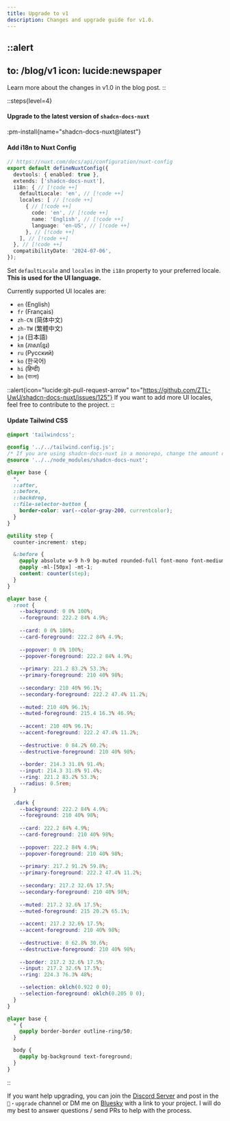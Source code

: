 ```yaml
---
title: Upgrade to v1
description: Changes and upgrade guide for v1.0.
---
```


::alert
---
to: /blog/v1
icon: lucide:newspaper
---
Learn more about the changes in v1.0 in the blog post.
::

::steps{level=4}
#### Upgrade to the latest version of `shadcn-docs-nuxt`

:pm-install{name="shadcn-docs-nuxt@latest"}

#### Add i18n to Nuxt Config

```ts [nuxt.config.ts]
// https://nuxt.com/docs/api/configuration/nuxt-config
export default defineNuxtConfig({
  devtools: { enabled: true },
  extends: ['shadcn-docs-nuxt'],
  i18n: { // [!code ++]
    defaultLocale: 'en', // [!code ++]
    locales: [ // [!code ++]
      { // [!code ++]
        code: 'en', // [!code ++]
        name: 'English', // [!code ++]
        language: 'en-US', // [!code ++]
      }, // [!code ++]
    ], // [!code ++]
  }, // [!code ++]
  compatibilityDate: '2024-07-06',
});
```

Set `defaultLocale` and `locales` in the `i18n` property to your preferred locale. **This is used for the UI language.**

Currently supported UI locales are:
- `en` (English)
- `fr` (Français)
- `zh-CN` (简体中文)
- `zh-TW` (繁體中文)
- `ja` (日本語)
- `km` (ភាសាខ្មែរ)
- `ru` (Русский)
- `ko` (한국어)
- `hi` (हिन्दी)
- `bn` (বাংলা)

::alert{icon="lucide:git-pull-request-arrow" to="https://github.com/ZTL-UwU/shadcn-docs-nuxt/issues/125"}
If you want to add more UI locales, feel free to contribute to the project.
::

#### Update Tailwind CSS

```css [assets/css/tailwind.css] collapse height=400
@import 'tailwindcss';

@config '../../tailwind.config.js';
/* If you are using shadcn-docs-nuxt in a monorepo, change the amount of .. to match the node_modules directory */
@source '../../node_modules/shadcn-docs-nuxt';

@layer base {
  *,
  ::after,
  ::before,
  ::backdrop,
  ::file-selector-button {
    border-color: var(--color-gray-200, currentcolor);
  }
}

@utility step {
  counter-increment: step;

  &:before {
    @apply absolute w-9 h-9 bg-muted rounded-full font-mono font-medium text-center text-base inline-flex items-center justify-center -indent-px border-4 border-background;
    @apply -ml-[50px] -mt-1;
    content: counter(step);
  }
}

@layer base {
  :root {
    --background: 0 0% 100%;
    --foreground: 222.2 84% 4.9%;
  
    --card: 0 0% 100%;
    --card-foreground: 222.2 84% 4.9%;
  
    --popover: 0 0% 100%;
    --popover-foreground: 222.2 84% 4.9%;
  
    --primary: 221.2 83.2% 53.3%;
    --primary-foreground: 210 40% 98%;
  
    --secondary: 210 40% 96.1%;
    --secondary-foreground: 222.2 47.4% 11.2%;
  
    --muted: 210 40% 96.1%;
    --muted-foreground: 215.4 16.3% 46.9%;
  
    --accent: 210 40% 96.1%;
    --accent-foreground: 222.2 47.4% 11.2%;
  
    --destructive: 0 84.2% 60.2%;
    --destructive-foreground: 210 40% 98%;
  
    --border: 214.3 31.8% 91.4%;
    --input: 214.3 31.8% 91.4%;
    --ring: 221.2 83.2% 53.3%;
    --radius: 0.5rem;
  }
   
  .dark {
    --background: 222.2 84% 4.9%;
    --foreground: 210 40% 98%;
  
    --card: 222.2 84% 4.9%;
    --card-foreground: 210 40% 98%;
  
    --popover: 222.2 84% 4.9%;
    --popover-foreground: 210 40% 98%;
  
    --primary: 217.2 91.2% 59.8%;
    --primary-foreground: 222.2 47.4% 11.2%;
  
    --secondary: 217.2 32.6% 17.5%;
    --secondary-foreground: 210 40% 98%;
  
    --muted: 217.2 32.6% 17.5%;
    --muted-foreground: 215 20.2% 65.1%;
  
    --accent: 217.2 32.6% 17.5%;
    --accent-foreground: 210 40% 98%;
  
    --destructive: 0 62.8% 30.6%;
    --destructive-foreground: 210 40% 98%;
  
    --border: 217.2 32.6% 17.5%;
    --input: 217.2 32.6% 17.5%;
    --ring: 224.3 76.3% 48%;

    --selection: oklch(0.922 0 0);
    --selection-foreground: oklch(0.205 0 0);
  }
}

@layer base {
  * {
    @apply border-border outline-ring/50;
  }

  body {
    @apply bg-background text-foreground;
  }
}
```
::

If you want help upgrading, you can join the [Discord Server](https://discord.gg/9P5HzAz8DT) and post in the `🔼・upgrade` channel or DM me on [Bluesky](https://bsky.app/profile/ztl-uwu.bsky.social) with a link to your project. I will do my best to answer questions / send PRs to help with the process.
